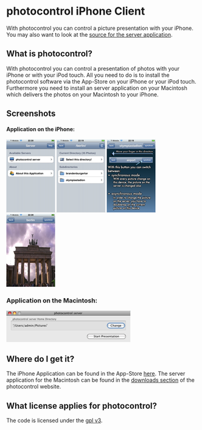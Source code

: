 photocontrol iPhone Client
==========================

With photocontrol you can control a picture presentation with your iPhone. You may also want to look at the [source for the server application][photocontrol-server]. 


What is photocontrol?
---------------------

With photocontrol you can control a presentation of photos with your iPhone or with your iPod touch. All you need to do is to install the photocontrol software via the App-Store on your iPhone or your iPod touch. Furthermore you need to install an server application on your Macintosh which delivers the photos on your Macintosh to your iPhone.


Screenshots
-----------

#### Application on the iPhone:

<p>
    <a href="/images/app/iPhone_1.png" title="photocontrol servers are discovered automatically"><img src="/images/app/iPhone_1_thumb.png" alt="iPhone screenshot: start screen" /></a>
		<a href="/images/app/iPhone_2.png" title="You can browse directories on your photocontrol server"><img src="/images/app/iPhone_2_thumb.png" alt="iPhone screenshot: directory screen" /></a>
		<a href="/images/app/iPhone_3.png" title="This is the introduction site for the usage of this application"><img src="/images/app/iPhone_3_thumb.png" alt="iPhone screenshot: introduction" /></a>
		<a href="/images/app/iPhone_4.png" title="You change between your pictures by simply moving the displayed picture to left or right"><img src="/images/app/iPhone_4_thumb.png" alt="iPhone screenshot: presentation mode" /></a>
</p>		

###	Application on the Macintosh:
<p>
		<a href="/images/app/server.png" title="You can decide which is the root directoy of your application"><img src="/images/app/server_thumb.png" alt="Screenshot of the server Application" /></a>
</p>

Where do I get it?
------------------

The iPhone Application can be found in the App-Store [here][appstore-link]. The server application for the Macintosh can be found in the [downloads section][downloads] of the photocontrol website.

What license applies for photocontrol?
--------------------------------------

The code is licensed under the [gpl v3][gnu].


[github]: http://github.com/wulfovitch/photocontrol "github photocntrol"
[gnu]: http://www.gnu.org/licenses/gpl.html "GPL v3"
[appstore-link]: http://itunes.apple.com/WebObjects/MZStore.woa/wa/viewSoftware?id=314133918&amp;mt=8 "iTunes App-Store Link"
[downloads]: http://photocontrol.net/downloads/ "Download Section"
[photocontrol-server]: http://github.com/wulfovitch/photocontrol-server